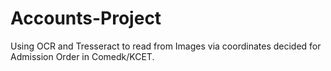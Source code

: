 # Accounts-Project
Using OCR and Tresseract to read from Images via coordinates decided for Admission Order in Comedk/KCET.

